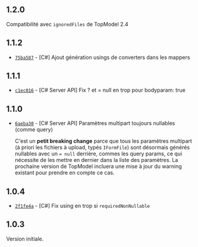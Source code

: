 ## 1.2.0

Compatibilité avec `ignoredFiles` de TopModel 2.4

## 1.1.2

- [`75ba587`](https://github.com/klee-contrib/topmodel/commit/75ba58725fcf8c3e0abb495bf60cc0d2c68ca3fa) - [C#] Ajout génération usings de converters dans les mappers

## 1.1.1

- [`c1ec016`](https://github.com/klee-contrib/topmodel/commit/c1ec01639dccc17ece05136ffe85ce1618d925fb) - [C# Server API] Fix ? et = null en trop pour bodyparam: true

## 1.1.0

- [`6aeba30`](https://github.com/klee-contrib/topmodel/commit/6aeba30068b86500e9d73b5d474f354e1e384979) - [C# Server API] Paramètres multipart toujours nullables (comme query)

  C'est un **petit breaking change** parce que tous les paramètres multipart (à priori les fichiers à upload, typés `IFormFile`) sont désormais générés nullables avec un `= null` derrière, commes les query params, ce qui nécessite de les mettre en dernier dans la liste des paramètres. La prochaine version de TopModel incluera une mise à jour du warning existant pour prendre en compte ce cas.

## 1.0.4

- [`2f1fe4a`](https://github.com/klee-contrib/topmodel/commit/2f1fe4a6b7d369b45c2b159c9e9f6b323eb225ff) - [C#] Fix using en trop si `requiredNonNullable`

## 1.0.3

Version initiale.
